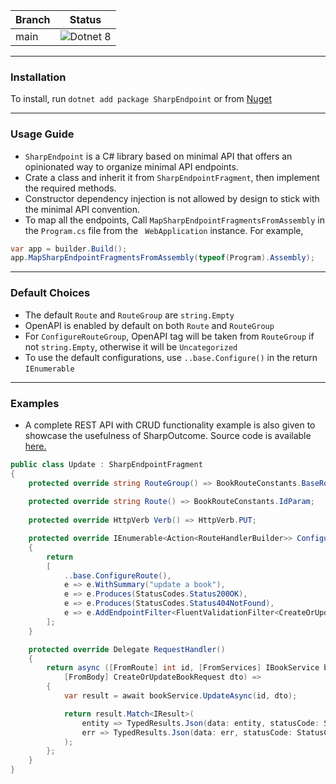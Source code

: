 | Branch | Status                                                                                                             |
|--------|--------------------------------------------------------------------------------------------------------------------|
| main   | ![Dotnet 8](https://github.com/md-redwan-hossain/SharpEndpoint/actions/workflows/dotnet.yml/badge.svg?branch=main) |

---

### Installation

To install, run `dotnet add package SharpEndpoint` or from [Nuget](https://www.nuget.org/packages/SharpEndpoint/)

---

### Usage Guide

- `SharpEndpoint` is a C# library based on minimal API that offers an opinionated way to organize minimal API endpoints.
- Crate a class and inherit it from `SharpEndpointFragment`, then implement the required methods.
- Constructor dependency injection is not allowed by design to stick with the minimal API convention.
- To map all the endpoints, Call `MapSharpEndpointFragmentsFromAssembly` in the `Program.cs` file from
  the ` WebApplication` instance. For example,

```csharp
var app = builder.Build();
app.MapSharpEndpointFragmentsFromAssembly(typeof(Program).Assembly);
```

---

### Default Choices

- The default `Route` and `RouteGroup` are `string.Empty`
- OpenAPI is enabled by default on both `Route` and `RouteGroup`
- For `ConfigureRouteGroup`, OpenAPI tag will be taken from `RouteGroup` if not `string.Empty`, otherwise it will
  be `Uncategorized`
- To use the default configurations, use `..base.Configure()` in the return `IEnumerable`

---

### Examples

- A complete REST API with CRUD functionality example is also given to showcase the usefulness of SharpOutcome. Source
  code is available [here.](https://github.com/md-redwan-hossain/SharpEndpoint/tree/main/SharpEndpoint.HttpApiExample)

```csharp
public class Update : SharpEndpointFragment
{
    protected override string RouteGroup() => BookRouteConstants.BaseRoute;
    
    protected override string Route() => BookRouteConstants.IdParam;
    
    protected override HttpVerb Verb() => HttpVerb.PUT;

    protected override IEnumerable<Action<RouteHandlerBuilder>> ConfigureRoute()
    {
        return
        [
            ..base.ConfigureRoute(),
            e => e.WithSummary("update a book"),
            e => e.Produces(StatusCodes.Status200OK),
            e => e.Produces(StatusCodes.Status404NotFound),
            e => e.AddEndpointFilter<FluentValidationFilter<CreateOrUpdateBookRequest>>()
        ];
    }

    protected override Delegate RequestHandler()
    {
        return async ([FromRoute] int id, [FromServices] IBookService bookService,
            [FromBody] CreateOrUpdateBookRequest dto) =>
        {
            var result = await bookService.UpdateAsync(id, dto);

            return result.Match<IResult>(
                entity => TypedResults.Json(data: entity, statusCode: StatusCodes.Status200OK),
                err => TypedResults.Json(data: err, statusCode: StatusCodes.Status304NotModified)
            );
        };
    }
}
```